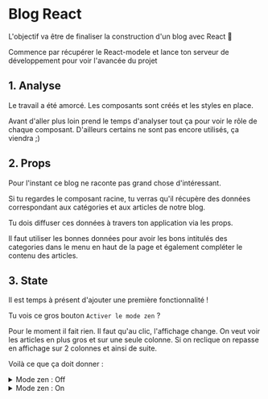 # Blog React

L'objectif va être de finaliser la construction d'un blog avec React :tada:

Commence par récupérer le React-modele et lance ton serveur de développement pour voir l'avancée du projet

## 1. Analyse

Le travail a été amorcé. Les composants sont créés et les styles en place.

Avant d'aller plus loin prend le temps d'analyser tout ça pour voir le rôle de chaque composant. D'ailleurs certains ne sont pas encore utilisés, ça viendra ;)

## 2. Props

Pour l'instant ce blog ne raconte pas grand chose d'intéressant.

Si tu regardes le composant racine, tu verras qu'il récupère des données correspondant aux catégories et aux articles de notre blog.

Tu dois diffuser ces données à travers ton application via les props.

Il faut utiliser les bonnes données pour avoir les bons intitulés des categories dans le menu en haut de la page et également compléter le contenu des articles.

## 3. State

Il est temps à présent d'ajouter une première fonctionnalité !

Tu vois ce gros bouton `Activer le mode zen` ?

Pour le moment il fait rien. Il faut qu'au clic, l'affichage change. On veut voir les articles en plus gros et sur une seule colonne. Si on reclique on repasse en affichage sur 2 colonnes et ainsi de suite.

Voilà ce que ça doit donner :

<details>
  <summary>Mode zen : Off</summary>

![Off](./docs/off.png)

</details>

<details>
  <summary>Mode zen : On</summary>

![On](./docs/on.png)

</details>
